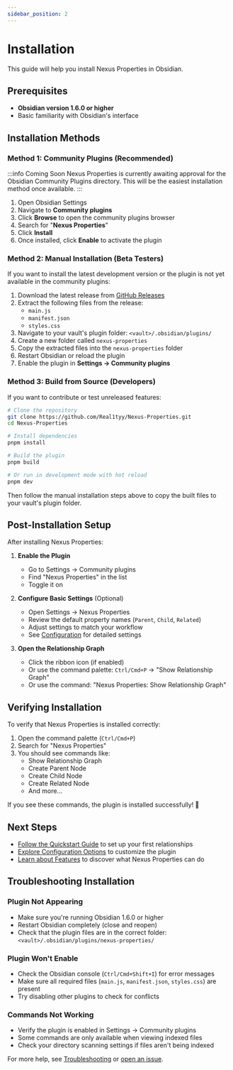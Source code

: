 ```yaml
---
sidebar_position: 2
---
```


# Installation

This guide will help you install Nexus Properties in Obsidian.

## Prerequisites

- **Obsidian version 1.6.0 or higher**
- Basic familiarity with Obsidian's interface

## Installation Methods

### Method 1: Community Plugins (Recommended)

:::info Coming Soon
Nexus Properties is currently awaiting approval for the Obsidian Community Plugins directory. This will be the easiest installation method once available.
:::

1. Open Obsidian Settings
2. Navigate to **Community plugins**
3. Click **Browse** to open the community plugins browser
4. Search for "**Nexus Properties**"
5. Click **Install**
6. Once installed, click **Enable** to activate the plugin

### Method 2: Manual Installation (Beta Testers)

If you want to install the latest development version or the plugin is not yet available in the community plugins:

1. Download the latest release from [GitHub Releases](https://github.com/Real1tyy/Nexus-Properties/releases)
2. Extract the following files from the release:
   - `main.js`
   - `manifest.json`
   - `styles.css`
3. Navigate to your vault's plugin folder: `<vault>/.obsidian/plugins/`
4. Create a new folder called `nexus-properties`
5. Copy the extracted files into the `nexus-properties` folder
6. Restart Obsidian or reload the plugin
7. Enable the plugin in **Settings → Community plugins**

### Method 3: Build from Source (Developers)

If you want to contribute or test unreleased features:

```bash
# Clone the repository
git clone https://github.com/Real1tyy/Nexus-Properties.git
cd Nexus-Properties

# Install dependencies
pnpm install

# Build the plugin
pnpm build

# Or run in development mode with hot reload
pnpm dev
```

Then follow the manual installation steps above to copy the built files to your vault's plugin folder.

## Post-Installation Setup

After installing Nexus Properties:

1. **Enable the Plugin**
   - Go to Settings → Community plugins
   - Find "Nexus Properties" in the list
   - Toggle it on

2. **Configure Basic Settings** (Optional)
   - Open Settings → Nexus Properties
   - Review the default property names (`Parent`, `Child`, `Related`)
   - Adjust settings to match your workflow
   - See [Configuration](configuration) for detailed settings

3. **Open the Relationship Graph**
   - Click the ribbon icon (if enabled)
   - Or use the command palette: `Ctrl/Cmd+P` → "Show Relationship Graph"
   - Or use the command: "Nexus Properties: Show Relationship Graph"

## Verifying Installation

To verify that Nexus Properties is installed correctly:

1. Open the command palette (`Ctrl/Cmd+P`)
2. Search for "Nexus Properties"
3. You should see commands like:
   - Show Relationship Graph
   - Create Parent Node
   - Create Child Node
   - Create Related Node
   - And more...

If you see these commands, the plugin is installed successfully! 🎉

## Next Steps

- [Follow the Quickstart Guide](quickstart) to set up your first relationships
- [Explore Configuration Options](configuration) to customize the plugin
- [Learn about Features](features/overview) to discover what Nexus Properties can do

## Troubleshooting Installation

### Plugin Not Appearing

- Make sure you're running Obsidian 1.6.0 or higher
- Restart Obsidian completely (close and reopen)
- Check that the plugin files are in the correct folder: `<vault>/.obsidian/plugins/nexus-properties/`

### Plugin Won't Enable

- Check the Obsidian console (`Ctrl/Cmd+Shift+I`) for error messages
- Make sure all required files (`main.js`, `manifest.json`, `styles.css`) are present
- Try disabling other plugins to check for conflicts

### Commands Not Working

- Verify the plugin is enabled in Settings → Community plugins
- Some commands are only available when viewing indexed files
- Check your directory scanning settings if files aren't being indexed

For more help, see [Troubleshooting](troubleshooting) or [open an issue](https://github.com/Real1tyy/Nexus-Properties/issues).
